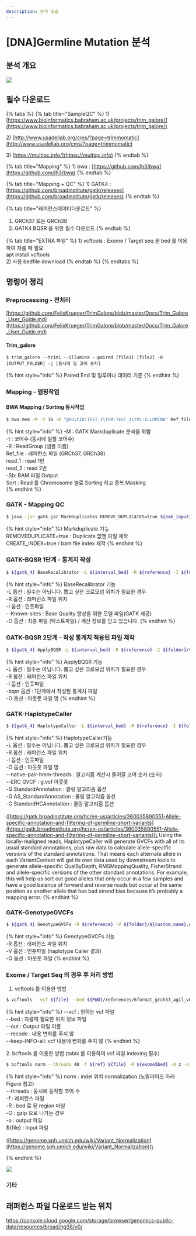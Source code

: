 ```yaml
---
description: 분석 실습
---
```


# \[DNA]Germline Mutation 분석

## 분석 개요

![](<../../.gitbook/assets/image (51).png>)

## 필수  다운로드

{% tabs %}
{% tab title="SampleQC" %}
1\) [https://www.bioinformatics.babraham.ac.uk/projects/trim_galore/](https://www.bioinformatics.babraham.ac.uk/projects/trim_galore/)

2\) [http://www.usadellab.org/cms/?page=trimmomatic](http://www.usadellab.org/cms/?page=trimmomatic)

3\) [https://multiqc.info/](https://multiqc.info)
{% endtab %}

{% tab title="Mapping" %}
1\) bwa :  [https://github.com/lh3/bwa](https://github.com/lh3/bwa)
{% endtab %}

{% tab title="Mapping + QC" %}
1\) GATK4 : [https://github.com/broadinstitute/gatk/releases](https://github.com/broadinstitute/gatk/releases)
{% endtab %}

{% tab title="래퍼런스데이터다운로드" %}
1. GRCh37 또는 GRCh38
2. GATK4 BQSR 을 위한 필수 다운로드
{% endtab %}

{% tab title="EXTRA 파일" %}
1\) vcftools : Exome / Target seq 을 bed 를 이용하여 자를 때 필요 \
apt install vcftools\
2\) 사용 bedfile download
{% endtab %}
{% endtabs %}

## 명령어 정리

### Preprocessing - 전처리

[https://github.com/FelixKrueger/TrimGalore/blob/master/Docs/Trim_Galore_User_Guide.md](https://github.com/FelixKrueger/TrimGalore/blob/master/Docs/Trim_Galore_User_Guide.md)

#### Trim_galore 

```
$ trim_galore --trim1 --illumina --paired [file1] [file2] -O [OUTPUT_FOLDER] -j [동시에 일 코어 숫자]
```

{% hint style="info" %}
Paired End  및 일루미나 데이터 기준
{% endhint %}

### Mapping - 맵핑작업 

#### BWA Mapping / Sorting 동시작업

```bash
$ bwa mem -M -t 16 -R "@RG\tID:TEST_1\tSM:TEST_1\tPL:ILLUMINA" Ref_file read_1.fq read_2.fq | samtools view -@ 16 -Sb | samtools sort 16 -O bam -o [Filename].sorted.bam
```

{% hint style="info" %}
\-M : GATK Markduplicate 분석을 위함 \
\-t : 코어수 (동시에 일할 코어수)\
\-R : ReadGroup (샘플 이름)\
Ref_file : 래퍼런스 파일 (GRCh37, GRCh38)\
read\_1 : read 1번\
read\_2 : read 2번\
\-Sb: BAM 파일 Output\
Sort : Read 를 Chromosome 별로 Sorting 하고 중복 Masking  
{% endhint %}

###

### GATK - Mapping QC

```bash
$ java -jar gatk.jar MarkDuplicates REMOVE_DUPLICATES=true ${bam_input} O=${folder}/${custom_name}_sorted_MarkDuplicate.bam M=${folder}/${custom_name}_markduplicate.txt COMPRESSION_LEVEL=1 CREATE_INDEX=true
```

{% hint style="info" %}
Markduplicate 기능  \
REMOVEDUPLICATE=true : Duplicate 없앤 파일 제작\
CREATE_INDEX=true / bam file index 제작
{% endhint %}

###

### GATK-BQSR 1단계 - 통계치 작성 

```bash
$ ${gatk_4} BaseRecalibrator -L ${interval_bed} -R ${reference} -I ${folder}/${custom_name}_sorted_MarkDuplicate.bam --known-sites ${gatk4_dbsnp} --known-sites ${gatk4_mills} --known-sites ${gatk4_1000g_indel} --known-sites ${gatk4_1000g_snp} -O ${folder}/${custom_name}_sorted_MarkDuplicate.table
```

{% hint style="info" %}
BaseRecalibrator 기능\
\-L 옵션 : 필수는 아닙니다. 뽑고 싶은 크로모섬 위치가 필요한 경우\
\-R 옵션 : 래퍼런스 파일 위치 \
\-I 옵션 : 인풋파일\
\--Known-sites : Base Quality 향상을 위한 모델 파일(GATK 제공)\
\-O 옵션 : 최종 파일 (텍스트파일) / 계산 정보를 담고 있습니다.
{% endhint %}

###

### GATK-BQSR 2단계 - 작성 통계치 적용된 파일 제작  

```bash
$ ${gatk_4} ApplyBQSR -L ${interval_bed} -R ${reference} -I ${folder}/${custom_name}_sorted_MarkDuplicate.bam -bqsr ${folder}/${custom_name}_sorted_MarkDuplicate.table -O ${folder}/${custom_name}_sorted_MarkDuplicate_bqsr.bam
```

{% hint style="info" %}
ApplyBQSR 기능\
\-L 옵션 : 필수는 아닙니다. 뽑고 싶은 크로모섬 위치가 필요한 경우\
\-R 옵션 : 래퍼런스 파일 위치\
\-I 옵션 : 인풋파일\
\-bqsr 옵션 : 1단계에서 작성된 통계치 파일 \
\-O 옵션 : 아웃풋 파일 명
{% endhint %}



### GATK-HaplotypeCaller

```bash
$ ${gatk_4} HaplotypeCaller -L ${interval_bed} -R ${reference} -I ${folder}/${custom_name}_sorted_MarkDuplicate_bqsr.bam -O ${folder}/${custom_name}.g.vcf --native-pair-hmm-threads 32 --ERC GVCF -G StandardAnnotation -G AS_StandardAnnotation -G StandardHCAnnotation
```

{% hint style="info" %}
HaplotypeCaller기능\
\-L 옵션 : 필수는 아닙니다. 뽑고 싶은 크로모섬 위치가 필요한 경우\
\-R 옵션 : 래퍼런스 파일 위치\
\-I 옵션 : 인풋파일\
\-O 옵션 : 아웃풋 파일 명\
\--native-pair-hmm-threads : 알고리즘 계산시 들어갈 코어 숫자 (숫자)\
\--ERC GVCF : g.vcf 아웃풋\
\-G StandardAnnotation : 콜링 알고리즘 옵션\
\-G AS_StandardAnnotation : 콜링 알고리즘 옵션\
\-G StandardHCAnnotation : 콜링 알고리즘 옵션\
\
([https://gatk.broadinstitute.org/hc/en-us/articles/360035890551-Allele-specific-annotation-and-filtering-of-germline-short-variants](https://gatk.broadinstitute.org/hc/en-us/articles/360035890551-Allele-specific-annotation-and-filtering-of-germline-short-variants))\
Using the locally-realigned reads, HaplotypeCaller will generate GVCFs with all of its usual standard annotations, plus raw data to calculate allele-specific versions of the standard annotations. That means each alternate allele in each VariantContext will get its own data used by downstream tools to generate allele-specific QualByDepth, RMSMappingQuality, FisherStrand and allele-specific versions of the other standard annotations. For example, this will help us sort out good alleles that only occur in a few samples and have a good balance of forward and reverse reads but occur at the same position as another allele that has bad strand bias because it’s probably a mapping error.
{% endhint %}



### GATK-GenotypeGVCFs

```bash
$ ${gatk_4} GenotypeGVCFs -R ${reference} -V ${folder}/${custom_name}.g.vcf -O ${folder}/${custom_name}.vcf
```

{% hint style="info" %}
GenotypeGVCFs 기능\
\-R 옵션 : 래퍼런스 파일 위치\
\-V 옵션 : 인풋파일 (haplotype Caller 결과)\
\-O 옵션 : 아웃풋 파일
{% endhint %}



### Exome / Target Seq 의 경우 후 처리 방법 

1. vcftools 를 이용한 방법 

```bash
$ vcftools --vcf ${file} --bed ${PWD}/references/6format_grch37_agil_v6.bed --out ${file}_agilent_v6.vcf --recode --keep-INFO-all
```

{% hint style="info" %}
\--vcf : 원하는 vcf 파일\
\--bed : 자를때 필요한 위치 정보 파일\
\--out : Output 파일 이름 \
\--recode : 내용 변화를 주지 않\
\--keep-INFO-all: vcf 내용에 변화를 주지 않
{% endhint %}

   2\. bcftools 를 이용한 방법 (tabix 를 이용하여 vcf 파일 indexing 필수) 

```bash
$ bcftools norm --threads 40 -f ${ref} ${file} -R ${exome5bed} -O z -o ${file}.agil5.gz
```

{% hint style="info" %}
norm : indel 위치 normalization (노멀라이즈 아래 Figure 참고)\
\--threads : 동시에 동작할 코어 수\
\-f : 레퍼런스 파일\
\-R : bed 로 된 region 파일\
\-O : gzip 으로 나가는 경우\
\-o : output 파일  \
${file} : input 파일 \
\
([https://genome.sph.umich.edu/wiki/Variant_Normalization](https://genome.sph.umich.edu/wiki/Variant_Normalization))\

{% endhint %}

![](<../../.gitbook/assets/image (89).png>)

### 기타

## 래퍼런스 파일 다운로드 받는 위치 

[https://console.cloud.google.com/storage/browser/genomics-public-data/resources/broad/hg38/v0/\
](https://console.cloud.google.com/storage/browser/genomics-public-data/resources/broad/hg38/v0/)
